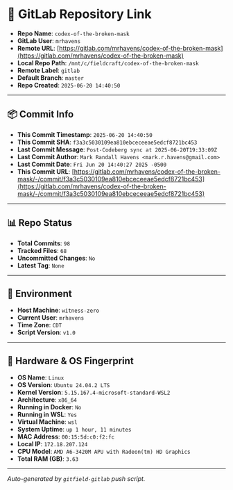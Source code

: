 # 🔗 GitLab Repository Link

- **Repo Name**: `codex-of-the-broken-mask`
- **GitLab User**: `mrhavens`
- **Remote URL**: [https://gitlab.com/mrhavens/codex-of-the-broken-mask](https://gitlab.com/mrhavens/codex-of-the-broken-mask)
- **Local Repo Path**: `/mnt/c/fieldcraft/codex-of-the-broken-mask`
- **Remote Label**: `gitlab`
- **Default Branch**: `master`
- **Repo Created**: `2025-06-20 14:40:50`

---

## 📦 Commit Info

- **This Commit Timestamp**: `2025-06-20 14:40:50`
- **This Commit SHA**: `f3a3c5030109ea810ebceceeae5edcf8721bc453`
- **Last Commit Message**: `Post-Codeberg sync at 2025-06-20T19:33:09Z`
- **Last Commit Author**: `Mark Randall Havens <mark.r.havens@gmail.com>`
- **Last Commit Date**: `Fri Jun 20 14:40:27 2025 -0500`
- **This Commit URL**: [https://gitlab.com/mrhavens/codex-of-the-broken-mask/-/commit/f3a3c5030109ea810ebceceeae5edcf8721bc453](https://gitlab.com/mrhavens/codex-of-the-broken-mask/-/commit/f3a3c5030109ea810ebceceeae5edcf8721bc453)

---

## 📊 Repo Status

- **Total Commits**: `98`
- **Tracked Files**: `68`
- **Uncommitted Changes**: `No`
- **Latest Tag**: `None`

---

## 🧽 Environment

- **Host Machine**: `witness-zero`
- **Current User**: `mrhavens`
- **Time Zone**: `CDT`
- **Script Version**: `v1.0`

---

## 🧬 Hardware & OS Fingerprint

- **OS Name**: `Linux`
- **OS Version**: `Ubuntu 24.04.2 LTS`
- **Kernel Version**: `5.15.167.4-microsoft-standard-WSL2`
- **Architecture**: `x86_64`
- **Running in Docker**: `No`
- **Running in WSL**: `Yes`
- **Virtual Machine**: `wsl`
- **System Uptime**: `up 1 hour, 11 minutes`
- **MAC Address**: `00:15:5d:c0:f2:fc`
- **Local IP**: `172.18.207.124`
- **CPU Model**: `AMD A6-3420M APU with Radeon(tm) HD Graphics`
- **Total RAM (GB)**: `3.63`

---

_Auto-generated by `gitfield-gitlab` push script._
